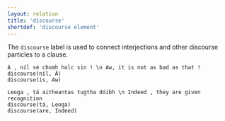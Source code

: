 ```yaml
---
layout: relation
title: 'discourse'
shortdef: 'discourse element'
---
```


The `discourse` label is used to connect interjections and other discourse particles to a clause.

~~~ sdparse
Á , níl sé chomh holc sin ! \n Aw, it is not as bad as that !
discourse(níl, Á)
discourse(is, Aw)
~~~

~~~ sdparse
Leoga , tá aitheantas tugtha dóibh \n Indeed , they are given recognition
discourse(tá, Leoga)
discourse(are, Indeed)
~~~



